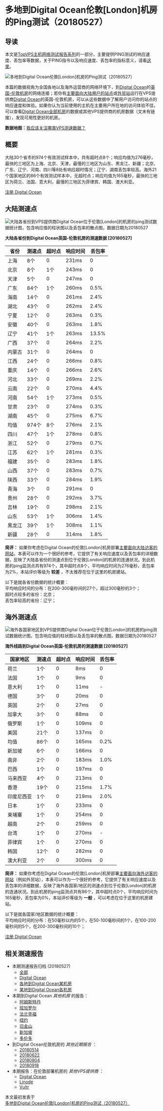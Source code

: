 #  多地到Digital Ocean伦敦[London]机房的Ping测试（20180527） 

## 导读

本文是[TopVPS主机网络测试报告系列](https://vps123.top/pingtest)的一部分，主要提供PING测试的响应速度、丢包率等数据，关于PING指令以及响应速度、丢包率的指标意义，请看[这里](https://vps123.top/what-is-ping.html)。

![多地到Digital Ocean伦敦\[London\]机房的Ping测试（20180527）](/images/thumbnails/to_do_London.png)

本篇的数据视角为全国各地以及海外运营商的网络环境下，到[Digital Ocean](https://vps123.top/go/do)的[英国-伦敦机房](https://vps123.top/digitalocean-facilities.html#london)的网络连接；若你有[主要面向大陆用户的站点](https://vps123.top/website-for-mainland-users.html)或[外贸站](https://vps123.top/website-for-internation-trade.html)运行在VPS提供商[Digital Ocean](https://vps123.top/go/do)的英国-伦敦机房，可以从这些数据中了解用户访问你的站点的响应速度和体验。如果你认为当前使用的主机在主要用户所在地的访问体验不佳，可以查看[Digital Ocean全部机房](/digitalocean/isp/china/20180527-digitalocean-isp-china.md)的数据或其他VPS提供商的机房数据（文末有链接），发现可用性更好的机房。

**数据地图：**[我应该关注哪类VPS测速数据？](https://vps123.top/find-pingtest-data-you-need.html)

## 概要

大陆30个省市的974个有效测试样本中，共有超时点8个；响应均值为276毫秒，最快的三地区为上海、北京、天津，最慢的三地区为山东、黑龙江、新疆；北京、广东、辽宁、河南、四川等8处有响应超时情况；辽宁、湖南丢包率较高。海外21个国家地区的86个有效测试样本中，无超时点；响应均值为165毫秒，最快的三地区为荷兰、法国、意大利，最慢的三地区为菲律宾、韩国、澳大利亚。

[注册 Digital Ocean](https://vps123.top/go/do/_btn1)

## 大陆测速点

![大陆各省份到VPS提供商Digital Ocean位于伦敦\[London\]的机房的ping测试数据统计图，包含响应值的柱状图以及丢包率的散点图，数据日期为20180527](/images/pingtests/do_20180527/plot_idc_do_uk-london_20180527_mainland.png)

**大陆各省份到Digital Ocean英国-伦敦机房的测速数据 [20180527]**

省份 | 测速点 | 超时点 | 响应时间 | 丢包率  
---|---|---|---|---  
上海 | 8个 | 0 | 231ms | 0  
北京 | 8个 | 1个 | 243ms | 0  
天津 | 5个 | 0 | 247ms | 0  
广东 | 84个 | 1个 | 260ms | 0.5%  
海南 | 14个 | 0 | 261ms | 2.4%  
湖北 | 43个 | 0 | 262ms | 2.4%  
宁夏 | 12个 | 0 | 263ms | 0.3%  
安徽 | 40个 | 0 | 263ms | 1.8%  
辽宁 | 41个 | 1个 | 263ms | 13.5%  
广西 | 37个 | 0 | 264ms | 2.2%  
内蒙古 | 31个 | 0 | 264ms | 0  
江西 | 24个 | 0 | 266ms | 0.8%  
重庆 | 14个 | 0 | 266ms | 2.6%  
河北 | 33个 | 0 | 269ms | 2.2%  
云南 | 22个 | 0 | 270ms | 4.4%  
河南 | 54个 | 1个 | 273ms | 0.5%  
甘肃 | 23个 | 0 | 274ms | 0.3%  
湖南 | 45个 | 0 | 275ms | 6.7%  
均值 | 974个 | 8个 | 276ms | 2.1%  
四川 | 47个 | 1个 | 278ms | 0.8%  
浙江 | 52个 | 0 | 279ms | 0.7%  
江苏 | 62个 | 1个 | 281ms | 0.3%  
福建 | 35个 | 0 | 283ms | 1.8%  
山西 | 37个 | 0 | 283ms | 0.7%  
陕西 | 33个 | 0 | 284ms | 1.9%  
青海 | 3个 | 0 | 291ms | 0  
贵州 | 28个 | 0 | 292ms | 3.7%  
吉林 | 19个 | 0 | 298ms | 2.1%  
山东 | 53个 | 1个 | 306ms | 1.4%  
黑龙江 | 39个 | 1个 | 308ms | 1.1%  
新疆 | 28个 | 0 | 314ms | 1.8%  
  
**简评：** 如果你考虑在Digital Ocean的伦敦[London]机房部署[主要面向大陆访客的网站](website-for-mainland-users.html)，本表可以作为一个很好的参考，它提供了有关响应速度以及丢包率的详细数据，反映了大陆各省份的测速点到位于伦敦[London]的机房的连通状况。到此机房的ping监测点共有974个，其中超时点8个，平均响应时间为276毫秒，丢包率为2%，本站评价等级为 **较差** ，不太推荐在位于这里的机房建站。

以下是就各省份数据的统计概要：  
平均响应时间的分布：在200-300毫秒间的27个，超过300毫秒的3个；  
超时点较多的省份：北京；  
丢包率较高的省份：辽宁；

## 海外测速点

![海外各国家地区到VPS提供商Digital Ocean位于伦敦\[London\]的机房的ping测试数据统计图，包含响应值的柱状图以及丢包率的散点图，数据日期为20180527](/images/pingtests/do_20180527/plot_idc_do_uk-london_20180527_overseas.png)

**海外线路到Digital Ocean英国-伦敦机房的测速数据 [20180527]**

国家地区 | 测速点 | 超时点 | 响应时间 | 丢包率  
---|---|---|---|---  
荷兰 | 1个 | 0 | 8ms | 0  
法国 | 1个 | 0 | 9ms | 0  
意大利 | 1个 | 0 | 11ms | -  
德国 | 3个 | 0 | 20ms | 0  
英国 | 2个 | 0 | 27ms | 0  
加拿大 | 3个 | 0 | 88ms | 0  
俄罗斯 | 1个 | 0 | 109ms | 0  
美国 | 21个 | 0 | 137ms | 0  
均值 | 86个 | 0 | 165ms | 0.2%  
新加坡 | 6个 | 0 | 166ms | 0  
南非 | 2个 | 0 | 183ms | 1.0%  
巴西 | 1个 | 0 | 197ms | 0  
马来西亚 | 4个 | 0 | 213ms | 0  
香港 | 19个 | 0 | 215ms | 1.7%  
印度尼西亚 | 1个 | 0 | 219ms | 2.0%  
日本 | 1个 | 0 | 233ms | 0  
柬埔寨 | 1个 | 0 | 254ms | 0  
越南 | 2个 | 0 | 259ms | 0  
台湾 | 1个 | 0 | 270ms | -  
菲律宾 | 1个 | 0 | 270ms | 0  
韩国 | 12个 | 0 | 282ms | 0  
澳大利亚 | 2个 | 0 | 300ms | 0  
  
**简评：** 如果你考虑在Digital Ocean的伦敦[London]机房部署[主要面向海外访客的网站](https://vps123.top/website-for-internation-trade.html)（例如外贸站），本表可以作为一个很好的参考，它提供了有关响应速度以及丢包率的详细数据，反映了海外各国家/地区的测速点到位于伦敦[London]的机房的连通状况。到此机房的ping监测点共有86个，其中超时点0个，平均响应时间为165毫秒，丢包率为0%，本站评价等级为 **一般** ，可以考虑在位于这里的机房建站。

以下是就各国家/地区数据的统计概要：  
平均响应时间的分布：在50毫秒以内的5个，在50-100毫秒间的1个，在100-200毫秒间的5个，在200-300毫秒间的10个；

[注册 Digital Ocean](https://vps123.top/go/do/_btn2)

## 相关测速报告

  * 本期测速报告归档 (20180527) 
    * [全部](https://vps123.top/pingtests/20180527 "本期各VPS提供商全部测速报告")
    * [Digital Ocean](https://vps123.top/pingtests/idc-digitalocean/20180527 "本期Digital Ocean的全部测速报告")
    * [各地到Digital Ocean某机房](https://vps123.top/pingtests/idc-digitalocean/isp-global/20180527 "以Digital Ocean某机房为关注对象的视角，横向比较大陆各省份、海外各国家地区")
    * [某地到Digital Ocean各机房](https://vps123.top/pingtests/idc-digitalocean/facility-all/20180527 "以大陆某省份为关注对象的视角，横向比较Digital Ocean各机房")
  * 本期到Digital Ocean _其他机房_ 的报告： 
    * [阿姆斯特丹](/digitalocean/idc/amsterdam/20180527-digitalocean-idc-amsterdam.md "多地到Digital Ocean阿姆斯特丹机房的Ping测试 20180527")
    * [班加罗尔](/digitalocean/idc/bangalore/20180527-digitalocean-idc-bangalore.md "多地到Digital Ocean班加罗尔机房的Ping测试 20180527")
    * [法兰克福](/digitalocean/idc/frankfurt/20180527-digitalocean-idc-frankfurt.md "多地到Digital Ocean法兰克福机房的Ping测试 20180527")
    * [纽约](/digitalocean/idc/newyork/20180527-digitalocean-idc-newyork.md "多地到Digital Ocean纽约机房的Ping测试 20180527")
    * [旧金山](/digitalocean/idc/sanfrancisco/20180527-digitalocean-idc-sanfrancisco.md "多地到Digital Ocean旧金山机房的Ping测试 20180527")
    * [新加坡](/digitalocean/idc/singapore/20180527-digitalocean-idc-singapore.md "多地到Digital Ocean新加坡机房的Ping测试 20180527")
    * [多伦多](/digitalocean/idc/toronto/20180527-digitalocean-idc-toronto.md "多地到Digital Ocean多伦多机房的Ping测试 20180527")
  * 到Digital Ocean伦敦机房的 _其他近期报告_ ： 
    * [20180514](/digitalocean/idc/london/20180514-digitalocean-idc-london.md "多地到Digital Ocean伦敦机房的Ping测试 20180514")
    * [20180622](/digitalocean/idc/london/20180622-digitalocean-idc-london.md "多地到Digital Ocean伦敦机房的Ping测试 20180622")
    * [20180804](/digitalocean/idc/london/20180804-digitalocean-idc-london.md "多地到Digital Ocean伦敦机房的Ping测试 20180804")
    * [20180918](/digitalocean/idc/london/20180918-digitalocean-idc-london.md "多地到Digital Ocean伦敦机房的Ping测试 20180918")
  * 本期报告：在伦敦部署机房的 _其他VPS提供商_ ： 
    * [Digital Ocean](do/idc/london/20180527-do-idc-london.md "多地到Digital Ocean伦敦机房的Ping测试 20180527")
    * [Linode](/linode/idc/london/20180527-linode-idc-london.md "多地到Linode伦敦机房的Ping测试 20180527")
    * [Vultr](/vultr/idc/london/20180527-vultr-idc-london.md "多地到Vultr伦敦机房的Ping测试 20180527")



本文最初发表于[多地到Digital Ocean伦敦[London]机房的Ping测试（20180527）](https://vps123.top/pingtest/20180527-digitalocean-idc-london.html)
